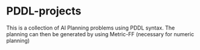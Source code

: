 # PDDL-projects
This is a collection of AI Planning problems using PDDL syntax. The planning can then be generated by using Metric-FF (necessary for numeric planning)
